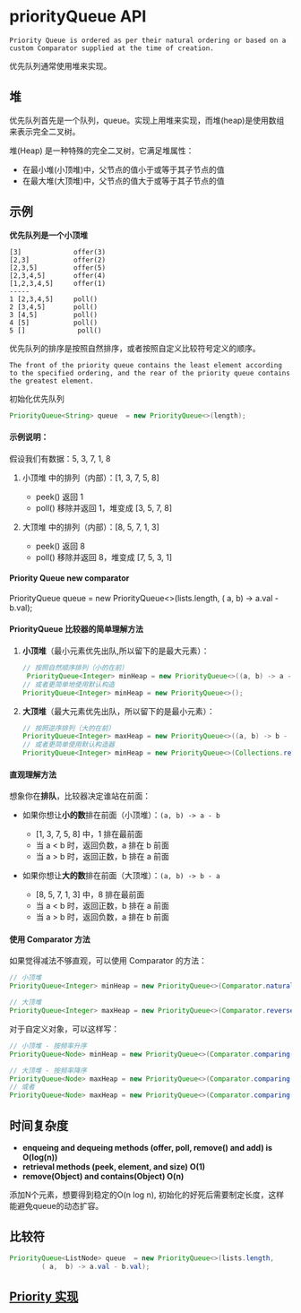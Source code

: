 # priorityQueue API

`Priority Queue is ordered as per their natural ordering or based on a custom Comparator supplied at the time of creation.`

优先队列通常使用堆来实现。
## 堆
优先队列首先是一个队列，queue。实现上用堆来实现，而堆(heap)是使用数组来表示完全二叉树。

堆(Heap) 是一种特殊的完全二叉树，它满足堆属性：

- 在最小堆(小顶堆)中，父节点的值小于或等于其子节点的值
- 在最大堆(大顶堆)中，父节点的值大于或等于其子节点的值

## 示例
**优先队列是一个小顶堆**

    [3]             offer(3)
    [2,3]           offer(2)
    [2,3,5]         offer(5)
    [2,3,4,5]       offer(4)
    [1,2,3,4,5]     offer(1)
    -----
    1 [2,3,4,5]     poll()
    2 [3,4,5]       poll()
    3 [4,5]         poll()
    4 [5]           poll()
    5 []             poll()


优先队列的排序是按照自然排序，或者按照自定义比较符号定义的顺序。

`The front of the priority queue contains the least element according to the specified ordering, and the rear of the priority queue contains the greatest element.` 

初始化优先队列
```java
PriorityQueue<String> queue  = new PriorityQueue<>(length);
```
#### 示例说明：
假设我们有数据：5, 3, 7, 1, 8

1. 小顶堆 中的排列（内部）：[1, 3, 7, 5, 8]
   - peek() 返回 1
   - poll() 移除并返回 1，堆变成 [3, 5, 7, 8]
2. 大顶堆 中的排列（内部）：[8, 5, 7, 1, 3]
   
   - peek() 返回 8
   - poll() 移除并返回 8，堆变成 [7, 5, 3, 1]

#### Priority Queue new comparator

PriorityQueue<ListNode> queue  = new PriorityQueue<>(lists.length, 
        ( a,  b) -> a.val - b.val);

#### PriorityQueue 比较器的简单理解方法

1. **小顶堆**（最小元素优先出队,所以留下的是最大元素）：
   ```java
   // 按照自然顺序排列（小的在前）
    PriorityQueue<Integer> minHeap = new PriorityQueue<>((a, b) -> a - b);
   // 或者更简单地使用默认构造
   PriorityQueue<Integer> minHeap = new PriorityQueue<>();
   ```

2. **大顶堆**（最大元素优先出队，所以留下的是最小元素）：
   ```java
   // 按照逆序排列（大的在前）
   PriorityQueue<Integer> maxHeap = new PriorityQueue<>((a, b) -> b - a);
   // 或者更简单使用默认构造器
   PriorityQueue<Integer> minHeap = new PriorityQueue<>(Collections.reverseOrder());
   ```

#### 直观理解方法

想象你在**排队**，比较器决定谁站在前面：

- 如果你想让**小的数**排在前面（小顶堆）：`(a, b) -> a - b`
  - [1, 3, 7, 5, 8] 中，1 排在最前面
  - 当 a < b 时，返回负数，a 排在 b 前面
  - 当 a > b 时，返回正数，b 排在 a 前面

- 如果你想让**大的数**排在前面（大顶堆）：`(a, b) -> b - a`
  - [8, 5, 7, 1, 3] 中，8 排在最前面
  - 当 a < b 时，返回正数，b 排在 a 前面
  - 当 a > b 时，返回负数，a 排在 b 前面

#### 使用 Comparator 方法

如果觉得减法不够直观，可以使用 Comparator 的方法：

```java
// 小顶堆
PriorityQueue<Integer> minHeap = new PriorityQueue<>(Comparator.naturalOrder());

// 大顶堆
PriorityQueue<Integer> maxHeap = new PriorityQueue<>(Comparator.reverseOrder());
```

对于自定义对象，可以这样写：

```java
// 小顶堆 - 按频率升序
PriorityQueue<Node> minHeap = new PriorityQueue<>(Comparator.comparing(node -> node.freq));

// 大顶堆 - 按频率降序
PriorityQueue<Node> maxHeap = new PriorityQueue<>(Comparator.comparing(node -> node.freq, Comparator.reverseOrder()));
// 或者
PriorityQueue<Node> maxHeap = new PriorityQueue<>(Comparator.comparing((Node node) -> node.freq).reversed());
```

## 时间复杂度
* **enqueing and dequeing methods (offer, poll, remove() and add) is O(log(n))**
* **retrieval methods (peek, element, and size) O(1)**
* **remove(Object) and contains(Object) O(n)**

添加N个元素，想要得到稳定的O(n log n), 初始化的好死后需要制定长度，这样能避免queue的动态扩容。

## 比较符

```java
PriorityQueue<ListNode> queue  = new PriorityQueue<>(lists.length, 
        ( a,  b) -> a.val - b.val);
```


## [Priority 实现](./sortHeapSort.md)


